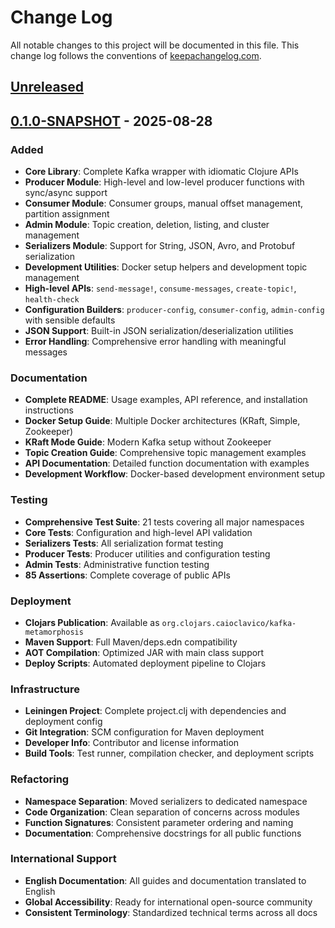 # Change Log
All notable changes to this project will be documented in this file. This change log follows the conventions of [keepachangelog.com](http://keepachangelog.com/).

## [Unreleased]

## [0.1.0-SNAPSHOT] - 2025-08-28
### Added
- **Core Library**: Complete Kafka wrapper with idiomatic Clojure APIs
- **Producer Module**: High-level and low-level producer functions with sync/async support
- **Consumer Module**: Consumer groups, manual offset management, partition assignment
- **Admin Module**: Topic creation, deletion, listing, and cluster management
- **Serializers Module**: Support for String, JSON, Avro, and Protobuf serialization
- **Development Utilities**: Docker setup helpers and development topic management
- **High-level APIs**: `send-message!`, `consume-messages`, `create-topic!`, `health-check`
- **Configuration Builders**: `producer-config`, `consumer-config`, `admin-config` with sensible defaults
- **JSON Support**: Built-in JSON serialization/deserialization utilities
- **Error Handling**: Comprehensive error handling with meaningful messages

### Documentation
- **Complete README**: Usage examples, API reference, and installation instructions
- **Docker Setup Guide**: Multiple Docker architectures (KRaft, Simple, Zookeeper)
- **KRaft Mode Guide**: Modern Kafka setup without Zookeeper
- **Topic Creation Guide**: Comprehensive topic management examples
- **API Documentation**: Detailed function documentation with examples
- **Development Workflow**: Docker-based development environment setup

### Testing
- **Comprehensive Test Suite**: 21 tests covering all major namespaces
- **Core Tests**: Configuration and high-level API validation
- **Serializers Tests**: All serialization format testing
- **Producer Tests**: Producer utilities and configuration testing
- **Admin Tests**: Administrative function testing
- **85 Assertions**: Complete coverage of public APIs

### Deployment
- **Clojars Publication**: Available as `org.clojars.caioclavico/kafka-metamorphosis`
- **Maven Support**: Full Maven/deps.edn compatibility
- **AOT Compilation**: Optimized JAR with main class support
- **Deploy Scripts**: Automated deployment pipeline to Clojars

### Infrastructure
- **Leiningen Project**: Complete project.clj with dependencies and deployment config
- **Git Integration**: SCM configuration for Maven deployment
- **Developer Info**: Contributor and license information
- **Build Tools**: Test runner, compilation checker, and deployment scripts

### Refactoring
- **Namespace Separation**: Moved serializers to dedicated namespace
- **Code Organization**: Clean separation of concerns across modules
- **Function Signatures**: Consistent parameter ordering and naming
- **Documentation**: Comprehensive docstrings for all public functions

### International Support
- **English Documentation**: All guides and documentation translated to English
- **Global Accessibility**: Ready for international open-source community
- **Consistent Terminology**: Standardized technical terms across all docs

[Unreleased]: https://github.com/caioclavico/kafka-metamorphosis/compare/v0.1.0-SNAPSHOT...HEAD
[0.1.0-SNAPSHOT]: https://github.com/caioclavico/kafka-metamorphosis/releases/tag/v0.1.0-SNAPSHOT
